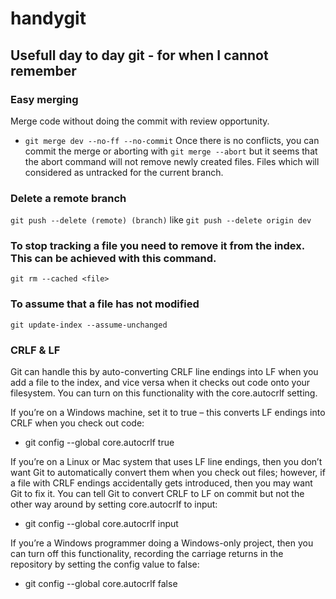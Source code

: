# handygit
## Usefull day to day git - for when I cannot remember

### Easy merging
Merge code without doing the commit with review opportunity.

* ```git merge dev --no-ff --no-commit```
Once there is no conflicts, you can commit the merge or aborting with ```git merge --abort``` but it seems that the abort command will not remove newly created files. Files which will considered as untracked for the current branch.

### Delete a remote branch
```git push --delete (remote) (branch)``` like ```git push --delete origin dev```

### To stop tracking a file you need to remove it from the index. This can be achieved with this command.
```git rm --cached <file>```

### To assume that a file has not modified
```git update-index --assume-unchanged```

### CRLF & LF

Git can handle this by auto-converting CRLF line endings into LF when you add a file to the index, and vice versa when it checks out code onto your filesystem. You can turn on this functionality with the core.autocrlf setting. 

If you’re on a Windows machine, set it to true – this converts LF endings into CRLF when you check out code:
* git config --global core.autocrlf true

If you’re on a Linux or Mac system that uses LF line endings, then you don’t want Git to automatically convert them when you check out files; however, if a file with CRLF endings accidentally gets introduced, then you may want Git to fix it. You can tell Git to convert CRLF to LF on commit but not the other way around by setting core.autocrlf to input:
* git config --global core.autocrlf input

If you’re a Windows programmer doing a Windows-only project, then you can turn off this functionality, recording the carriage returns in the repository by setting the config value to false:
* git config --global core.autocrlf false
